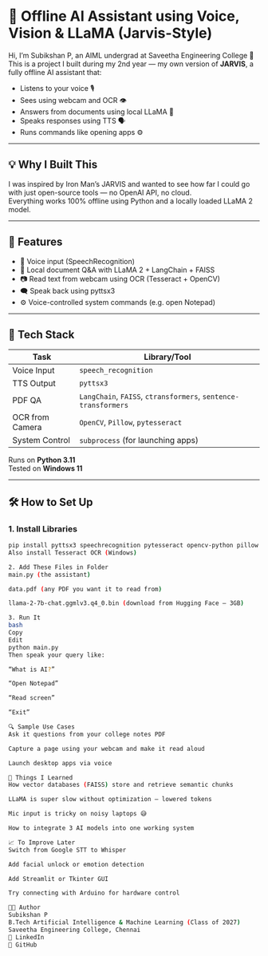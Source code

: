 # 🤖 Offline AI Assistant using Voice, Vision & LLaMA (Jarvis-Style)

Hi, I’m Subikshan P, an AIML undergrad at Saveetha Engineering College 👋  
This is a project I built during my 2nd year — my own version of **JARVIS**, a fully offline AI assistant that:

- Listens to your voice 🎙️  
- Sees using webcam and OCR 👁️  
- Answers from documents using local LLaMA 🧠  
- Speaks responses using TTS 🗣️  
- Runs commands like opening apps ⚙️

---

## 💡 Why I Built This

I was inspired by Iron Man’s JARVIS and wanted to see how far I could go with just open-source tools — no OpenAI API, no cloud.  
Everything works 100% offline using Python and a locally loaded LLaMA 2 model.

---

## 🔧 Features

- 🎤 Voice input (SpeechRecognition)
- 🧠 Local document Q&A with LLaMA 2 + LangChain + FAISS
- 📷 Read text from webcam using OCR (Tesseract + OpenCV)
- 🗨️ Speak back using pyttsx3
- ⚙️ Voice-controlled system commands (e.g. open Notepad)

---

## 🧠 Tech Stack

| Task                | Library/Tool                       |
|---------------------|------------------------------------|
| Voice Input         | `speech_recognition`               |
| TTS Output          | `pyttsx3`                          |
| PDF QA              | `LangChain`, `FAISS`, `ctransformers`, `sentence-transformers` |
| OCR from Camera     | `OpenCV`, `Pillow`, `pytesseract`  |
| System Control      | `subprocess` (for launching apps)  |

Runs on **Python 3.11**  
Tested on **Windows 11**

---

## 🛠 How to Set Up

### 1. Install Libraries

```bash
pip install pyttsx3 speechrecognition pytesseract opencv-python pillow langchain faiss-cpu sentence-transformers ctransformers
Also install Tesseract OCR (Windows)

2. Add These Files in Folder
main.py (the assistant)

data.pdf (any PDF you want it to read from)

llama-2-7b-chat.ggmlv3.q4_0.bin (download from Hugging Face — 3GB)

3. Run It
bash
Copy
Edit
python main.py
Then speak your query like:

“What is AI?”

“Open Notepad”

“Read screen”

“Exit”

🔍 Sample Use Cases
Ask it questions from your college notes PDF

Capture a page using your webcam and make it read aloud

Launch desktop apps via voice

🧪 Things I Learned
How vector databases (FAISS) store and retrieve semantic chunks

LLaMA is super slow without optimization — lowered tokens

Mic input is tricky on noisy laptops 😅

How to integrate 3 AI models into one working system

📈 To Improve Later
Switch from Google STT to Whisper

Add facial unlock or emotion detection

Add Streamlit or Tkinter GUI

Try connecting with Arduino for hardware control

👨‍💻 Author
Subikshan P
B.Tech Artificial Intelligence & Machine Learning (Class of 2027)
Saveetha Engineering College, Chennai
🔗 LinkedIn
🔗 GitHub